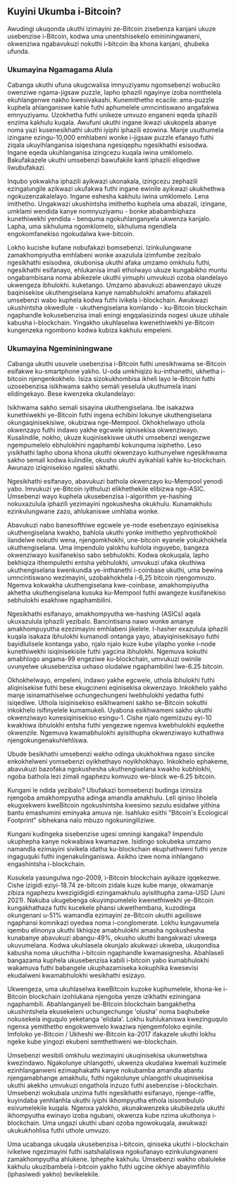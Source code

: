## Kuyini Ukumba i-Bitcoin?
Awudingi ukuqonda ukuthi izimayini ze-Bitcoin zisebenza kanjani ukuze usebenzise i-Bitcoin, kodwa uma unentshisekelo emininingwaneni, okwenziwa ngabavukuzi nokuthi i-bitcoin iba khona kanjani, qhubeka ufunda.

### Ukumayina Ngamagama Alula
Cabanga ukuthi ufuna ukugcwalisa imnyuziyamu ngomsebenzi wobuciko owenziwe ngama-jigsaw puzzle, lapho iphazili ngayinye izoba nomthelela ekuhlangenwe nakho kwesivakashi. Kunemithetho ecacile: ama-puzzle kuphela ahlanganiswe kahle futhi aphumelele umncintiswano angafakwa emnyuziyamu. Uzokhetha futhi unikeze umvuzo enganeni eqeda iphazili enzima kakhulu kuqala. Awufuni ukuthi ingane ikwazi ukukopela abanye noma yazi kusenesikhathi ukuthi iyiphi iphazili ezowina. Manje usuthumela izingane ezingu-10,000 emhlabeni wonke i-jigsaw puzzle efanayo futhi ziqala ukuyihlanganisa isiqeshana ngesiqephu ngesikhathi esisodwa. Ingane eqeda ukuhlanganisa izingcezu kuqala iwina umklomelo. Bakufakazele ukuthi umsebenzi bawufakile kanti iphazili eliqediwe liwubufakazi.

Inqubo yokwakha iphazili ayikwazi ukonakala, izingcezu zephazili ezingalungile azikwazi ukufakwa futhi ingane ewinile ayikwazi ukukhethwa ngokuzenzakalelayo. Ingane eshesha kakhulu iwina umklomelo. Lena imithetho. Ungakwazi ukushintsha imithetho kuphela uma abazali, izingane, umklami wendida kanye nomnyuziyamu - bonke ababambiqhaza kunethiwekhi yendida - benquma ngokuhlanganyela ukwenza kanjalo. Lapha, uma sikhuluma ngomklomelo, sikhuluma ngendlela engokomfanekiso ngokudalwa kwe-bitcoin.

Lokho kucishe kufane nobufakazi bomsebenzi. Izinkulungwane zamakhompiyutha emhlabeni wonke axazulula izimfumbe zezibalo ngesikhathi esisodwa, okubonisa ukuthi afaka umzamo omkhulu futhi, ngesikhathi esifanayo, ehlukanisa imali etholwayo ukuze kungabikho muntu ongabambisana noma abikezele ukuthi yimuphi umvukuzi ozoba olandelayo ukwengeza ibhulokhi. kuketango. Umzamo abavukuzi abawenzayo ukuze baqinisekise ukuthengiselana kanye namabhulokhi amafomu afakazeli umsebenzi wabo kuphela kodwa futhi ivikela i-blockchain. Awukwazi ukushintsha okwedlule - ukuthengiselana komlando - ku-Bitcoin blockchain ngaphandle kokusebenzisa imali eningi engqalasizinda nogesi ukuze ubhale kabusha i-blockchain. Yingakho ukuhlaselwa kwenethiwekhi ye-Bitcoin kungenzeka ngombono kodwa kubiza kakhulu empeleni.

### Ukumayina Ngemininingwane
Cabanga ukuthi usuvele usebenzisa i-Bitcoin futhi unesikhwama se-Bitcoin esifakwe ku-smartphone yakho. U-oda umkhiqizo ku-inthanethi, ukhetha i-bitcoin njengenkokhelo. Isiza sizokukhombisa ikheli layo le-Bitcoin futhi uzosebenzisa isikhwama sakho semali yeselula ukuthumela inani elidingekayo. Bese kwenzeka okulandelayo:

Isikhwama sakho semali sisayina ukuthengiselana. Ibe isakazwa kunethiwekhi ye-Bitcoin futhi ingena echibini lokunye ukuthengiselana okungaqinisekisiwe, okubizwa nge-Mempool. Okhokhelwayo uthola okwenzayo futhi indawo yakhe egcwele iqinisekisa okwenziwayo. Kusalindile, nokho, ukuze kuqinisekiswe ukuthi umsebenzi wengezwe ngempumelelo ebhulokhini ngaphambi kokunquma isiphetho. Leso yisikhathi lapho ubona khona ukuthi okwenzayo kuthunyelwe ngesikhwama sakho semali kodwa kulindile, okusho ukuthi ayikahlali kahle ku-blockchain. Awunazo iziqinisekiso ngalesi sikhathi.

Ngesikhathi esifanayo, abavukuzi bathola okwenzayo ku-Mempool yenodi yabo. Imvukuzi ye-Bitcoin iyithuluzi elikhethekile elibizwa nge-ASIC. Umsebenzi wayo kuphela ukusebenzisa i-algorithm ye-hashing nokuxazulula iphazili yezimayini ngokushesha okukhulu. Kunamakhulu ezinkulungwane zazo, ahlukaniswe umhlaba wonke.

Abavukuzi nabo banesofthiwe egcwele ye-node esebenzayo eqinisekisa ukuthengiselana kwakho, bahlola ukuthi yonke imithetho yephrothokholi ilandelwe nokuthi wena, njengomkhokhi, une-bitcoin eyanele yokukhokhela ukuthengiselana. Uma impendulo yalokhu kuhlola inguyebo, bangeza okwenziwayo kusifanekiso sabo sebhulokhi. Kodwa okokuqala, lapho bekhiqiza ithempulethi entsha yebhulokhi, umvukuzi ufaka okuthiwa ukuthengiselana kwenkundla ye-inthanethi i-coinbase ukuthi, uma bewina umncintiswano wezimayini, uzobakhokhela i-6,25 bitcoin njengomvuzo. Ngemva kokwakha ukuthengiselana kwe-coinbase, amakhompiyutha akhetha ukuthengiselana kusuka ku-Mempool futhi awangeze kusifanekiso sebhulokhi esakhiwe ngaphambilini.

Ngesikhathi esifanayo, amakhompyutha we-hashing (ASICs) aqala ukuxazulula iphazili yezibalo. Bancintisana nawo wonke amanye amakhompuyutha ezezimayini emhlabeni jikelele. I-hasher exazulula iphazili kuqala isakaza ibhulokhi kumanodi ontanga yayo, abayiqinisekisayo futhi bayidlulisele kontanga yabo, njalo njalo kuze kube yilapho yonke i-node kunethiwekhi isiqinisekisile futhi yagcina ibhulokhi. Ngemuva kokuthi amabhlogo angama-99 engeziwe ku-blockchain, umvukuzi owinile uvunyelwe ukusebenzisa uxhaso oludalwe ngaphambilini lwe-6.25 bitcoin.

Okhokhelwayo, empeleni, indawo yakhe egcwele, uthola ibhulokhi futhi aliqinisekise futhi bese ekugcineni eqinisekisa okwenzayo. Inkokhelo yakho manje isinamathiselwe ochungechungeni lwebhulokhi yedatha futhi isiqediwe. Uthola isiqinisekiso esikhwameni sakho se-Bitcoin sokuthi inkokhelo isifinyelele kumamukeli. Uyabona esikhwameni sakho ukuthi okwenziwayo kunesiqinisekiso esingu-1. Cishe njalo ngemizuzu eyi-10 kwakhiwa ibhulokhi entsha futhi yengezwe ngemva kwebhulokhi equkethe okwenzile. Ngemuva kwamabhulokhi ayisithupha okwenziwayo kuthathwa njengokungenakuhlehliswa.

Ubude besikhathi umsebenzi wakho odinga ukukhokhwa ngaso sincike enkokhelweni yomsebenzi oyikhethayo noyikhokhayo. Inkokhelo ephakeme, abavukuzi bazofaka ngokushesha ukuthengiselana kwakho kubhlokhi, ngoba bathola lezi zimali ngaphezu komvuzo we-block we-6.25 bitcoin.

Kungani le ndida yezibalo? Ubufakazi bomsebenzi budinga izinsiza njengoba amakhompyutha adinga amandla amakhulu. Leli qiniso liholela ekugxekweni kweBitcoin ngokushintsha kwesimo sezulu esidalwe yithina bantu emashumini eminyaka amuva nje. Isahluko esithi "Bitcoin's Ecological Footprint" sibhekana nalo mbuzo ngokuningiliziwe.

Kungani kudingeka sisebenzise ugesi omningi kangaka? Impendulo ukuphepha kanye nokwabiwa kwamazwe. Isidingo sokubeka umzamo namandla ezimayini sivikela idatha ku-blockchain ekuphathweni futhi yenze ingaguquki futhi ingenakulinganiswa. Asikho izwe noma inhlangano engashintsha i-blockchain.

Kusukela yasungulwa ngo-2009, i-Bitcoin blockchain ayikaze igqekezwe. Cishe izigidi eziyi-18.74 ze-bitcoin zidale kuze kube manje, okwamanje zibiza ngaphezu kwezigidigidi ezingamakhulu ayisithupha zama-USD (Juni 2021). Nakuba ukugebenga okuyimpumelelo kwenethiwekhi ye-Bitcoin kungakhathaza futhi kucekele phansi ukwethembana, kuzodinga okungenani u-51% wamandla ezimayini ze-Bitcoin ukuthi agxiliswe ngaphansi komnikazi oyedwa noma i-conglomerate. Lokhu kungavumela iqembu elinonya ukuthi likhiqize amabhulokhi amasha ngokushesha kunabanye abavukuzi abangu-49%, okusho ukuthi bangakwazi ukweqa ukuvumelana. Kodwa ukuhlasela okunjalo akukwazi ukweba, ukuqondisa kabusha noma ukuchitha i-bitcoin ngaphandle kwamasignesha. Abahlaseli bangazama kuphela ukusebenzisa kabili i-bitcoin yabo kumabhulokhi wakamuva futhi babangele ukuphazamiseka kokuphika kwesevisi ekudalweni kwamabhulokhi wesikhathi esizayo.

Ukwengeza, uma ukuhlaselwa kweBitcoin kuzoke kuphumelele, khona-ke i-Bitcoin blockchain izohlukana njengoba yenze izikhathi eziningana ngaphambili. Abahlanganyeli be-Bitcoin blockchain bangakhetha ukushintshela ekusekeleni uchungechunge 'olusha' noma baqhubeke nokusekela inguqulo yeketanga 'elidala'. Lokhu kuhlukaniswa kwezinguqulo ngenxa yemithetho engokwemvelo kwaziwa njengemfoloko eqinile. Imfoloko ye-Bitcoin / Ukheshi  we-Bitcoin  ka-2017 ifakazele ukuthi lokhu ngeke kube yingozi ekubeni semthethweni we-blockchain.

Umsebenzi wesibili omkhulu wezimayini ukuqinisekisa ukunwetshwa kwezindawo. Ngakolunye uhlangothi, ukwenza ukudalwa kwemali kuzimele ezinhlanganweni ezimaphakathi kanye nokubamba amandla abantu njengamabhange amakhulu, futhi ngakolunye uhlangothi ukuqinisekisa ukuthi akekho umvukuzi ongathola inzuzo futhi asebenzise i-blockchain. Umsebenzi wokubala unzima futhi ngesikhathi esifanayo, njenge-raffle, kuyindaba yenhlanhla ukuthi iyiphi ikhompyutha ethola isisombululo esivumelekile kuqala. Ngenxa yalokho, akunakwenzeka ukubikezela ukuthi ikhompyutha ewinayo izoba ngubani, okwenza kube nzima ukuthonya i-blockchain. Uma ungazi ukuthi ubani ozoba ngowokuqala, awukwazi ukukukhohlisa futhi uthole umvuzo.

Uma ucabanga ukuqala ukusebenzisa i-bitcoin, qiniseka ukuthi i-blockchain ivikelwe ngezimayini futhi isatshalaliswa ngokufanayo ezinkulungwaneni zamakhompyutha ahlukene. Iphephe kakhulu. Umsebenzi wakho obaluleke kakhulu ukuzibambela i-bitcoin yakho futhi ugcine okhiye abayimfihlo (iphasiwedi yakho) bevikelekile.

